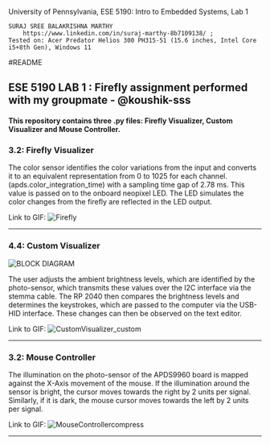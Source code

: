University of Pennsylvania, ESE 5190: Intro to Embedded Systems, Lab 1

    SURAJ SREE BALAKRISHNA MARTHY
        https://www.linkedin.com/in/suraj-marthy-8b7109138/ ; 
    Tested on: Acer Predator Helios 300 PH315-51 (15.6 inches, Intel Core i5+8th Gen), Windows 11

#README

## ESE 5190 LAB 1 : Firefly assignment performed with my groupmate - @koushik-sss

#### This repository contains three .py files: Firefly Visualizer, Custom Visualizer and Mouse Controller.

### 3.2: Firefly Visualizer

The color sensor identifies the color variations from the input and converts it to an equivalent representation from 0 to 1025 for each channel. (apds.color_integration_time) with a sampling time gap of 2.78 ms. This value is passed on to the onboard neopixel LED. The LED simulates the color changes from the firefly are reflected in the LED output.

Link to GIF:
![Firefly](https://user-images.githubusercontent.com/69215958/192077800-acc86aa7-01ea-45fa-b461-7f2de607d5eb.gif)

----

### 4.4: Custom Visualizer
![BLOCK DIAGRAM](https://user-images.githubusercontent.com/64246696/192074022-b836bd6d-0250-4ef9-8798-abe9d57f3f29.png)

The user adjusts the ambient brightness levels, which are identified by the photo-sensor, which transmits these values over the I2C interface via the stemma cable. The RP 2040 then compares the brightness levels and determines the keystrokes, which are passed to the computer via the USB-HID interface. These changes can then be observed on the text editor.

Link to GIF:
![CustomVisualizer_custom](https://user-images.githubusercontent.com/69215958/192077909-0b2e79fb-6aa8-4e38-bd4f-f20fadc3fc73.gif)

----

### 3.2: Mouse Controller

The illumination on the photo-sensor of the APDS9960 board is mapped against the X-Axis movement of the mouse. If the illumination around the sensor is bright, the cursor moves towards the right by 2 units per signal. Similarly, if it is dark, the mouse cursor moves towards the left by 2 units per signal.

Link to GIF:
![MouseControllercompress](https://user-images.githubusercontent.com/69215958/192077963-8cf9898e-bdcf-4e38-8504-40f88b7d379d.gif)

---

